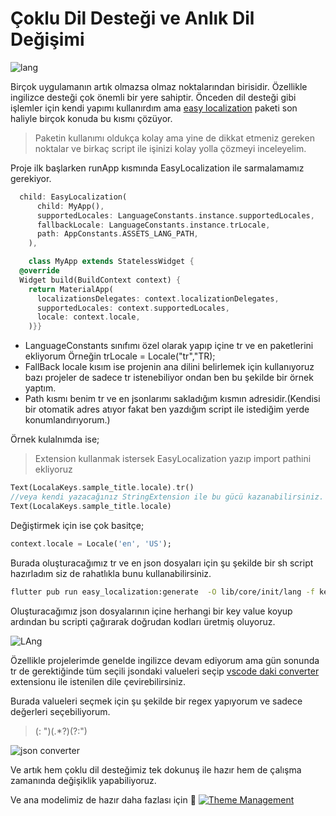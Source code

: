 # Çoklu Dil Desteği ve Anlık Dil Değişimi

![lang](../../image/drawio/folders-lang.png)

Birçok uygulamanın artık olmazsa olmaz noktalarından birisidir. Özellikle ingilizce desteği çok önemli bir yere sahiptir. Önceden dil desteği gibi işlemler için kendi yapımı kullanırdım ama [easy localization](https://pub.dev/packages/easy_localization) paketi son haliyle birçok konuda bu kısmı çözüyor.

> Paketin kullanımı oldukça kolay ama yine de dikkat etmeniz gereken noktalar ve birkaç script ile işinizi kolay yolla çözmeyi inceleyelim.

Proje ilk başlarken runApp kısmında EasyLocalization ile sarmalamamız gerekiyor.

```dart
  child: EasyLocalization(
      child: MyApp(),
      supportedLocales: LanguageConstants.instance.supportedLocales,
      fallbackLocale: LanguageConstants.instance.trLocale,
      path: AppConstants.ASSETS_LANG_PATH,
    ),

    class MyApp extends StatelessWidget {
  @override
  Widget build(BuildContext context) {
    return MaterialApp(
      localizationsDelegates: context.localizationDelegates,
      supportedLocales: context.supportedLocales,
      locale: context.locale,
    )}}
```

- LanguageConstants sınıfımı özel olarak yapıp içine tr ve en paketlerini ekliyorum
  Örneğin trLocale = Locale("tr","TR);
- FallBack locale kısım ise projenin ana dilini belirlemek için kullanıyoruz bazı projeler de sadece tr istenebiliyor ondan ben bu şekilde bir örnek yaptım.
- Path kısmı benim tr ve en jsonlarımı sakladığım kısmın adresidir.(Kendisi bir otomatik adres atıyor fakat ben yazdığım script ile istediğim yerde konumlandırıyorum.)

Örnek kulalnımda ise;

> Extension kullanmak istersek EasyLocalization yazıp import pathini ekliyoruz

```dart
Text(LocalaKeys.sample_title.locale).tr()
//veya kendi yazacağınız StringExtension ile bu gücü kazanabilirsiniz.
Text(LocalaKeys.sample_title.locale)
```

Değiştirmek için ise çok basitçe;

```dart
context.locale = Locale('en', 'US');
```

Burada oluşturacağımız tr ve en json dosyaları için şu şekilde bir sh script hazırladım siz de rahatlıkla bunu kullanabilirsiniz.

```sh
flutter pub run easy_localization:generate  -O lib/core/init/lang -f keys -o locale_keys.g.dart --source-dir assets/lang
```

Oluşturacağımız json dosyalarının içine herhangi bir key value koyup ardından bu scripti çağırarak doğrudan kodları üretmiş oluyoruz.

![LAng](../../image/core/lang.png)

Özellikle projelerimde genelde ingilizce devam ediyorum ama gün sonunda tr de gerektiğinde tüm seçili jsondaki valueleri seçip [vscode daki converter](https://marketplace.visualstudio.com/items?itemName=funkyremi.vscode-google-translate) extensionu ile istenilen dile çevirebilirsiniz.

Burada valueleri seçmek için şu şekilde bir regex yapıyorum ve sadece değerleri seçebiliyorum.

> (: ")(.\*?)(?:")

![json converter](../../image/core/arabic.png)

Ve artık hem çoklu dil desteğimiz tek dokunuş ile hazır hem de çalışma zamanında değişiklik yapabiliyoruz.

Ve ana modelimiz de hazır daha fazlası için 🥳
[![Theme Management](https://img.youtube.com/vi/jQ8JuX5RpNc/0.jpg)](https://www.youtube.com/watch?v=jQ8JuX5RpNc&list=PL1k5oWAuBhgV_XnhMSyu2YLZMZNGuD0Cv&index=4)
